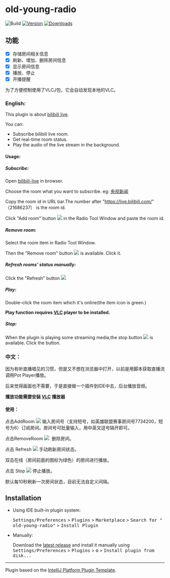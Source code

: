 # old-young-radio

![Build](https://github.com/cdxylm/old-young-radio/workflows/Build/badge.svg)
[![Version](https://img.shields.io/jetbrains/plugin/v/18850.svg)](https://plugins.jetbrains.com/plugin/18850)
[![Downloads](https://img.shields.io/jetbrains/plugin/d/18850.svg)](https://plugins.jetbrains.com/plugin/18850)


## 功能

- [x] 存储房间相关信息
- [x] 刷新、增加、删除房间信息
- [x] 显示房间信息
- [x] 播放、停止
- [x] 开播提醒

为了方便控制使用了VLCJ包，它会自动发现本地的VLC。
<!-- Plugin description -->
### English:

This plugin is about [bilibili live](https://live.bilibili.com).

You can:

- Subscribe bilibili live room.
- Get real-time room status.
- Play the audio of the live stream in the background.

#### Usage:

##### Subscribe:

Open [bilibili-live](https://live.bilibili.com/) in browser.

Choose the room what you want to subscribe. eg: [央视新闻](https://live.bilibili.com/21686237)

Copy the room id in URL bar.The number after "https://live.bilibili.com/" （21686237） is the room id.

Click "Add room" button <img src="https://img.icons8.com/external-tanah-basah-glyph-tanah-basah/16/000000/external-plus-user-interface-tanah-basah-glyph-tanah-basah-2.png">
in the Radio Tool Window and paste the room id.

##### Remove room:
Select the room item in Radio Tool Window.

Then the "Remove room" button <img src="https://img.icons8.com/material-rounded/16/000000/minus.png"> is available.
Click it.

##### Refresh rooms' status manually:
Click the "Refresh" button <img src="https://img.icons8.com/ios-glyphs/16/000000/refresh--v1.png">

##### Play:
Double-click the room item which it's online(the item icon is green.)

**Play function requires [VLC](https://www.videolan.org/vlc/) player to be installed.**

##### Stop:
When the plugin is playing some streaming media,the stop button <img src="https://img.icons8.com/office/16/000000/stop.png"> is available.
Click the button.


### 中文：

因为有听直播唱见的习惯，但是又不想在浏览器中打开，以前是用脚本获取直播流调用Pot Player播放。

后来觉得画面也不需要，于是直接做一个插件到IDE中去，后台播放音频。

**播放功能需要安装 [VLC](https://www.videolan.org/vlc/) 播放器**

#### 使用：

点击AddRoom <img src="https://img.icons8.com/external-tanah-basah-glyph-tanah-basah/16/000000/external-plus-user-interface-tanah-basah-glyph-tanah-basah-2.png"> 输入房间号（支持短号，如英雄联盟赛事房间号7734200，短号为6）订阅房间。房间号可批量输入，用中英文逗号隔开即可。<br>

点击RemoveRoom <img src="https://img.icons8.com/material-rounded/16/000000/minus.png"> <img> 删除房间。<br>

点击 Refresh <img src="https://img.icons8.com/ios-glyphs/16/000000/refresh--v1.png"> 手动刷新房间状态。<br>

双击在线（房间前面的图标为绿色）的房间进行播放。

点击 Stop <img src="https://img.icons8.com/office/16/000000/stop.png"> 停止播放。


默认每10秒刷新一次房间状态，目前无法自定义间隔。


<!-- Plugin description end -->

## Installation

- Using IDE built-in plugin system:

  <kbd>Settings/Preferences</kbd> > <kbd>Plugins</kbd> > <kbd>Marketplace</kbd> > <kbd>Search for "
  old-young-radio"</kbd> >
  <kbd>Install Plugin</kbd>

- Manually:

  Download the [latest release](https://github.com/cdxylm/old-young-radio/releases/latest) and install it manually using
  <kbd>Settings/Preferences</kbd> > <kbd>Plugins</kbd> > <kbd>⚙️</kbd> > <kbd>Install plugin from disk...</kbd>

---
Plugin based on the [IntelliJ Platform Plugin Template][template].

[template]: https://github.com/JetBrains/intellij-platform-plugin-template
